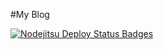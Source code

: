#My Blog


[![Nodejitsu Deploy Status Badges](https://webhooks.nodejitsu.com/nodejitsu/handbook.png)](https://webops.nodejitsu.com#treasonx/webhooks)
